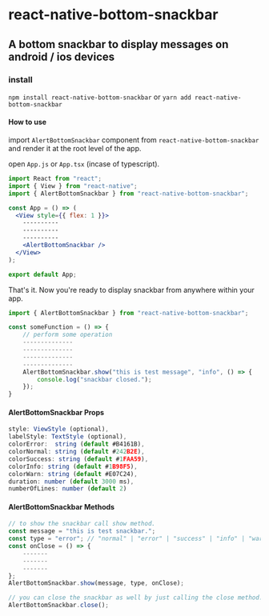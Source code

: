 # react-native-bottom-snackbar

## A bottom snackbar to display messages on android / ios devices

### install
``npm install react-native-bottom-snackbar``
or
``yarn add react-native-bottom-snackbar``

#### How to use

import `AlertBottomSnackbar` component from `react-native-bottom-snackbar` and render it at the root level of the app.

open `App.js` or `App.tsx` (incase of typescript).

```jsx
import React from "react";
import { View } from "react-native";
import { AlertBottomSnackbar } from "react-native-bottom-snackbar";

const App = () => (
  <View style={{ flex: 1 }}>
    ----------
    ----------
    ----------
    <AlertBottomSnackbar />
  </View>
);

export default App;
```

That's it. Now you're ready to display snackbar from anywhere within your app.

```js
import { AlertBottomSnackbar } from "react-native-bottom-snackbar";

const someFunction = () => {
    // perform some operation
    --------------
    --------------
    --------------
    --------------
    AlertBottomSnackbar.show("this is test message", "info", () => {
        console.log("snackbar closed.");
    });
}
```

#### AlertBottomSnackbar Props
```jsx
style: ViewStyle (optional),
labelStyle: TextStyle (optional),
colorError:  string (default #B4161B),
colorNormal: string (default #242B2E),
colorSuccess: string (default #1FAA59),
colorInfo: string (default #1B98F5),
colorWarn: string (default #E07C24),
duration: number (default 3000 ms),
numberOfLines: number (default 2)
```

#### AlertBottomSnackbar Methods
```js
// to show the snackbar call show method.
const message = "this is test snackbar.";
const type = "error"; // "normal" | "error" | "success" | "info" | "warn" (default "normal")
const onClose = () => {
    -------
    -------
    -------
};
AlertBottomSnackbar.show(message, type, onClose);

// you can close the snackbar as well by just calling the close method.
AlertBottomSnackbar.close();
```
